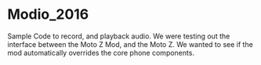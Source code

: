# Modio_2016
Sample Code to record, and playback audio. We were testing out the interface between the Moto Z Mod, and the Moto Z. We wanted
to see if the mod automatically overrides the core phone components. 
